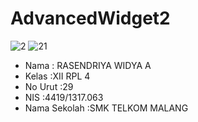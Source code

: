 # AdvancedWidget2

![2](https://cloud.githubusercontent.com/assets/11015751/20350072/ceac5786-ac3f-11e6-886b-af034d1d3ee3.png)
![21](https://cloud.githubusercontent.com/assets/11015751/20350078/db76a7e6-ac3f-11e6-9ba3-63277e4ccace.png)

* Nama : RASENDRIYA WIDYA A
* Kelas :XII RPL 4
* No Urut :29
* NIS :4419/1317.063
* Nama Sekolah :SMK TELKOM MALANG
